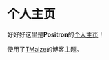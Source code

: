 # 个人主页

好好好这里是**Positron**的[个人主页](https://positron-yao.github.io/home/mainpage.html)！

使用了[TMaize](https://blog.tmaize.net/)的博客主题。